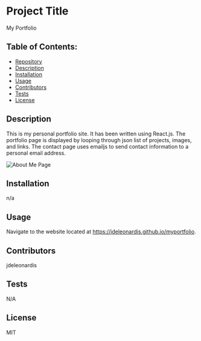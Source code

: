 # Project Title
My Portfolio

## Table of Contents:
- [Repository](#Repository)
- [Description](#Description)
- [Installation](#Installation)
- [Usage](#Usage)
- [Contributors](#Contributors)
- [Tests](#Tests)
- [License](#License)

## Description
This is my personal portfolio site.  It has been written using React.js.  The portfolio page is displayed by looping through json list of projects, images, and links.  The contact page uses emailjs to send contact information to a personal email address.

![About Me Page](https://user-images.githubusercontent.com/58078950/88933915-00beae80-d24e-11ea-9970-2663f28ad529.png)

## Installation
n/a

## Usage
Navigate to the website located at https://jdeleonardis.github.io/myportfolio.

## Contributors
jdeleonardis

## Tests
N/A

## License
MIT


